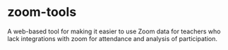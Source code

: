 # zoom-tools

A web-based tool for making it easier to use Zoom data for teachers who lack integrations with zoom for attendance and analysis of participation. 
